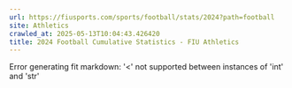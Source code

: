 ```yaml
---
url: https://fiusports.com/sports/football/stats/2024?path=football
site: Athletics
crawled_at: 2025-05-13T10:04:43.426420
title: 2024 Football Cumulative Statistics - FIU Athletics
---
```


Error generating fit markdown: '<' not supported between instances of 'int' and 'str'